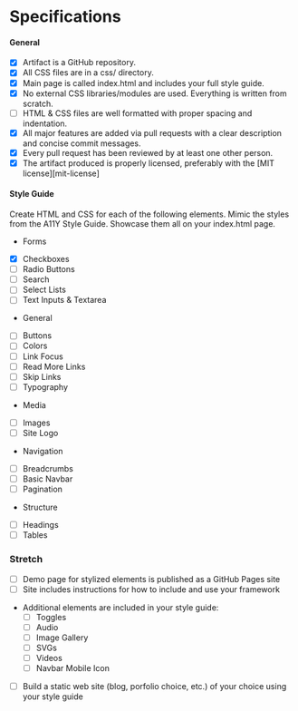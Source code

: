 # Specifications

#### General

- [x] Artifact is a GitHub repository.
- [x] All CSS files are in a css/ directory.
- [x] Main page is called index.html and includes your full style guide.
- [x] No external CSS libraries/modules are used. Everything is written from scratch.
- [ ] HTML & CSS files are well formatted with proper spacing and indentation.
- [x] All major features are added via pull requests with a clear description and concise commit messages.
- [x] Every pull request has been reviewed by at least one other person.
- [x] The artifact produced is properly licensed, preferably with the [MIT license][mit-license]

#### Style Guide
Create HTML and CSS for each of the following elements. Mimic the styles from the A11Y Style Guide. Showcase them all on your index.html page.

- Forms
 - [x] Checkboxes
 - [ ] Radio Buttons
 - [ ] Search
 - [ ] Select Lists
 - [ ] Text Inputs & Textarea
- General
 - [ ] Buttons
 - [ ] Colors
 - [ ] Link Focus
 - [ ] Read More Links
 - [ ] Skip Links
 - [ ] Typography
- Media
 - [ ] Images
 - [ ] Site Logo
- Navigation
 - [ ] Breadcrumbs
 - [ ] Basic Navbar
 - [ ] Pagination
- Structure
 - [ ] Headings
 - [ ] Tables

### Stretch

- [ ] Demo page for stylized elements is published as a GitHub Pages site
- [ ] Site includes instructions for how to include and use your framework
- Additional elements are included in your style guide:
  - [ ] Toggles
  - [ ] Audio
  - [ ] Image Gallery
  - [ ] SVGs
  - [ ] Videos
  - [ ] Navbar Mobile Icon
- [ ] Build a static web site (blog, porfolio choice, etc.) of your choice using your style guide